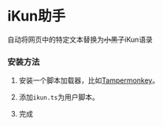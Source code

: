 # iKun助手

自动将网页中的特定文本替换为~~小黑子~~iKun语录

### 安装方法

1. 安装一个脚本加载器，比如[Tampermonkey](https://www.tampermonkey.net/)。

2. 添加`ikun.ts`为用户脚本。

3. 完成